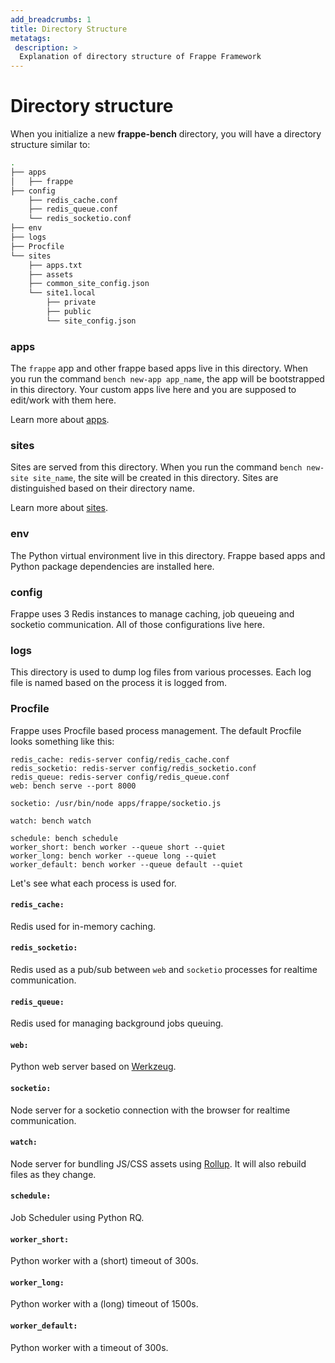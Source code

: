 ```yaml
---
add_breadcrumbs: 1
title: Directory Structure
metatags:
 description: >
  Explanation of directory structure of Frappe Framework
---
```


# Directory structure

When you initialize a new **frappe-bench** directory, you will have a directory
structure similar to:

```bash
.
├── apps
│   ├── frappe
├── config
    ├── redis_cache.conf
    ├── redis_queue.conf
	└── redis_socketio.conf
├── env
├── logs
├── Procfile
└── sites
    ├── apps.txt
    ├── assets
    ├── common_site_config.json
    └── site1.local
        ├── private
        ├── public
        └── site_config.json
```

### apps

The `frappe` app and other frappe based apps live in this directory. When you
run the command `bench new-app app_name`, the app will be bootstrapped in this
directory. Your custom apps live here and you are supposed to edit/work with
them here.

Learn more about [apps](/docs/user/en/basics/apps).

### sites

Sites are served from this directory. When you run the command `bench new-site
site_name`, the site will be created in this directory. Sites are distinguished
based on their directory name.

Learn more about [sites](/docs/user/en/sites).

### env

The Python virtual environment live in this directory. Frappe based apps and
Python package dependencies are installed here.

### config

Frappe uses 3 Redis instances to manage caching, job queueing and socketio
communication. All of those configurations live here.

### logs

This directory is used to dump log files from various processes. Each log file
is named based on the process it is logged from.

### Procfile

Frappe uses Procfile based process management. The default Procfile looks
something like this:

```
redis_cache: redis-server config/redis_cache.conf
redis_socketio: redis-server config/redis_socketio.conf
redis_queue: redis-server config/redis_queue.conf
web: bench serve --port 8000

socketio: /usr/bin/node apps/frappe/socketio.js

watch: bench watch

schedule: bench schedule
worker_short: bench worker --queue short --quiet
worker_long: bench worker --queue long --quiet
worker_default: bench worker --queue default --quiet
```

Let's see what each process is used for.

#### `redis_cache:`
Redis used for in-memory caching.

#### `redis_socketio:`
Redis used as a pub/sub between `web` and `socketio` processes for realtime communication.

#### `redis_queue:`
Redis used for managing background jobs queuing.

#### `web:`
Python web server based on [Werkzeug](https://palletsprojects.com/p/werkzeug/).

#### `socketio:`
Node server for a socketio connection with the browser for realtime communication.

#### `watch:`
Node server for bundling JS/CSS assets using [Rollup](https://rollupjs.org).
It will also rebuild files as they change.

#### `schedule:`
Job Scheduler using Python RQ.

#### `worker_short:`
Python worker with a (short) timeout of 300s.

#### `worker_long:`
Python worker with a (long) timeout of 1500s.

#### `worker_default:`
Python worker with a timeout of 300s.
